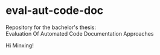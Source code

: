 # eval-aut-code-doc
Repository for the bachelor's thesis:\
Evaluation Of Automated Code Documentation Approaches

Hi Minxing! 

